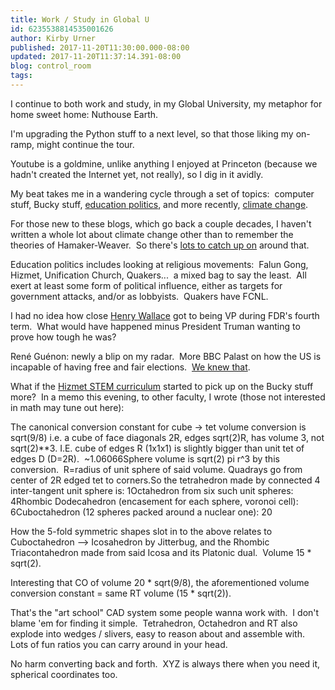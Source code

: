 ```yaml
---
title: Work / Study in Global U
id: 6235538814535001626
author: Kirby Urner
published: 2017-11-20T11:30:00.000-08:00
updated: 2017-11-20T11:37:14.391-08:00
blog: control_room
tags: 
---
```


I continue to both work and study, in my Global University, my metaphor for home sweet home: Nuthouse Earth.

I'm upgrading the Python stuff to a next level, so that those liking my on-ramp, might continue the tour.

Youtube is a goldmine, unlike anything I enjoyed at Princeton (because we hadn't created the Internet yet, not really), so I dig in it avidly.

My beat takes me in a wandering cycle through a set of topics:  computer stuff, Bucky stuff, [education politics](http://mathforum.org/kb/message.jspa?messageID=10283328), and more recently, [climate change](http://controlroom.blogspot.com/2015/08/climate-change.html).

For those new to these blogs, which go back a couple decades, I haven't written a whole lot about climate change other than to remember the theories of Hamaker-Weaver.  So there's [lots to catch up on](https://youtu.be/BiKfWdXXfIs) around that.

Education politics includes looking at religious movements:  Falun Gong, Hizmet, Unification Church, Quakers...  a mixed bag to say the least.  All exert at least some form of political influence, either as targets for government attacks, and/or as lobbyists.  Quakers have FCNL.

I had no idea how close [Henry Wallace](https://youtu.be/dSjTZ6uC0ZY) got to being VP during FDR's fourth term.  What would have happened minus President Truman wanting to prove how tough he was?

René Guénon: newly a blip on my radar.  More BBC Palast on how the US is incapable of having free and fair elections.  [We knew that](http://worldgame.blogspot.com/2005/01/happy-new-year.html). 

What if the [Hizmet STEM curriculum](http://mathforum.org/kb/thread.jspa?threadID=2897052) started to pick up on the Bucky stuff more?  In a memo this evening, to other faculty, I wrote (those not interested in math may tune out here):

The canonical conversion constant for cube
 -> tet volume conversion is sqrt(9/8) i.e. a cube of face diagonals 
2R, edges sqrt(2)R, has volume 3, not sqrt(2)**3. I.E. cube of edges R (1x1x1) is slightly bigger than unit tet of edges D (D=2R).  ~1.06066Sphere volume is sqrt(2) pi r^3 by this conversion.  R=radius of unit sphere of said volume. Quadrays go from center of 2R edged tet to corners.So the tetrahedron made by connected 4 inter-tangent unit sphere is: 1Octahedron from six such unit spheres: 4Rhombic Dodecahedron (encasement for each sphere, voronoi cell): 6Cuboctahedron (12 spheres packed around a nuclear one): 20

How
 the 5-fold symmetric shapes slot in to the above relates to 
Cuboctahedron --> Icosahedron by Jitterbug, and the Rhombic 
Triacontahedron made from said Icosa and its Platonic dual.  Volume 15 *
 sqrt(2).

Interesting that CO of volume 20 * sqrt(9/8), the aforementioned volume conversion constant = same RT volume (15 * sqrt(2)).

That's
 the "art school" CAD system some people wanna work with.  I don't blame
 'em for finding it simple.  Tetrahedron, Octahedron and RT also explode
 into wedges / slivers, easy to reason about and assemble with.  Lots of
 fun ratios you can carry around in your head.

No harm converting back and forth.  XYZ is always there when you need it, spherical coordinates too.